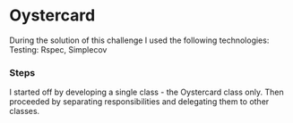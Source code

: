 # Oystercard

During the solution of this challenge I used the following technologies:
Testing: Rspec, Simplecov

### Steps
I started off by developing a single class - the Oystercard class only. Then proceeded by separating responsibilities and delegating them to other classes.

